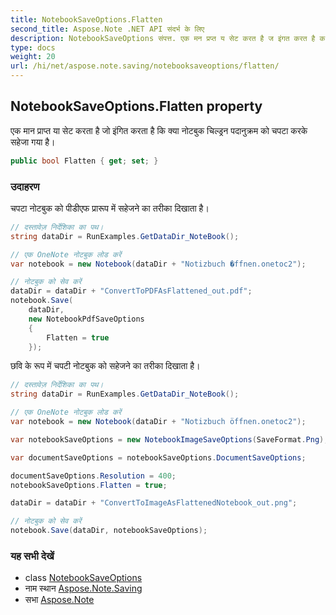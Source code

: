 ```yaml
---
title: NotebookSaveOptions.Flatten
second_title: Aspose.Note .NET API संदर्भ के लिए
description: NotebookSaveOptions संपत्त. एक मन प्रप्त य सेट करत है ज इंगत करत है क क्य नटबुक चल्ड्रन पदनुक्रम क चपट करके सहेज गय है
type: docs
weight: 20
url: /hi/net/aspose.note.saving/notebooksaveoptions/flatten/
---
```

## NotebookSaveOptions.Flatten property

एक मान प्राप्त या सेट करता है जो इंगित करता है कि क्या नोटबुक चिल्ड्रन पदानुक्रम को चपटा करके सहेजा गया है।

```csharp
public bool Flatten { get; set; }
```

### उदाहरण

चपटा नोटबुक को पीडीएफ प्रारूप में सहेजने का तरीका दिखाता है।

```csharp
// दस्तावेज़ निर्देशिका का पथ।
string dataDir = RunExamples.GetDataDir_NoteBook();

// एक OneNote नोटबुक लोड करें
var notebook = new Notebook(dataDir + "Notizbuch �ffnen.onetoc2");

// नोटबुक को सेव करें
dataDir = dataDir + "ConvertToPDFAsFlattened_out.pdf";
notebook.Save(
    dataDir,
    new NotebookPdfSaveOptions
    {
        Flatten = true
    });
```

छवि के रूप में चपटी नोटबुक को सहेजने का तरीका दिखाता है।

```csharp
// दस्तावेज़ निर्देशिका का पथ।
string dataDir = RunExamples.GetDataDir_NoteBook();

// एक OneNote नोटबुक लोड करें
var notebook = new Notebook(dataDir + "Notizbuch öffnen.onetoc2");

var notebookSaveOptions = new NotebookImageSaveOptions(SaveFormat.Png);

var documentSaveOptions = notebookSaveOptions.DocumentSaveOptions;

documentSaveOptions.Resolution = 400;
notebookSaveOptions.Flatten = true;

dataDir = dataDir + "ConvertToImageAsFlattenedNotebook_out.png";

// नोटबुक को सेव करें
notebook.Save(dataDir, notebookSaveOptions);
```

### यह सभी देखें

* class [NotebookSaveOptions](../)
* नाम स्थान [Aspose.Note.Saving](../../notebooksaveoptions/)
* सभा [Aspose.Note](../../../)


